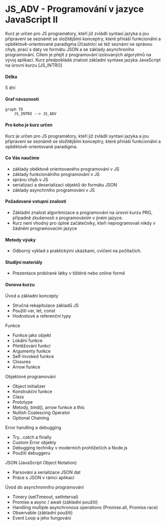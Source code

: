 # JS_ADV - Programování v jazyce JavaScript II

Kurz je určen pro JS programátory, kteří již zvládli syntaxi jazyka a jou připraveni se seznámit se složitějšími konceptry, které přináší funkcionální a opběktově-orientované paradigma.Účastníci se též seznámí se správou chyb, prací s daty ve formátu JSON a se základy asynchroního programování. Cílem je přejít z programování izolovaných algorytmů na vývoj aplikací.
Kurz předpokládá znalost základní syntaxe jazyka JavaScript na úrovni kurzu [JS_INTRO]

#### Délka

5 dní

#### Graf návazností

```mermaid
graph TD
    JS_INTRO --> JS_ADV
```

#### Pro koho je kurz určen

Kurz je určen pro JS programátory, kteří již zvládli syntaxi jazyka a jou připraveni se seznámit se složitějšími konceptry, které přináší funkcionální a opběktově-orientované paradigma.

#### Co Vás naučíme

- základy oběktově orientovaného programování v JS
- základy funkcionálního programování v JS
- správu chyb v JS
- serializaci a deserializaci objektů do formátu JSON
- základy asynchrního programování v JS

#### Požadované vstupní znalosti

- Základní znalost algoritmizace a programování na úrovni kurzu PRG, případně zkušenosti s programováním v jiném jazyce.
- Kurz není vhodný pro úplné začátečníky, kteří neprogramovali nikdy v žádném programovacím jazyce

#### Metody výuky

- Odborný výklad s praktickými ukázkami, cvičení na počítačích.

#### Studijní materiály

- Prezentace probírané látky v tištěné nebo online formě

#### Osnova kurzu

Úvod a základní koncepty

- Stručná rekapitulace základů JS
- Použití var, let, const
- Hodnotové a referenční typy

Funkce

- Funkce jako objekt
- Lokální funkce
- Přetěžování funkcí
- Argumenty funkce
- Self-Invoked funkce
- Closures
- Arrow funkce

Objektové programování

- Object initializer
- Konstrukční funkce
- Class
- Prototype
- Metody, bind(), arrow funkce a this
- Nullish Coalescing Operator
- Optional Chaining

Error handling a debugging

- Try...catch a finally
- Custom Error objekty
- Debugging techniky v moderních prohlížečích a Node.js
- Použití debuggeru

JSON (JavaScript Object Notation)

- Parsování a serializace JSON dat
- Práce s JSON v rámci aplikací

Úvod do asynchronního programování

- Timery (setTimeout, setInterval)
- Promise a async / await (základní použití)
- Handling multiple asynchronous operations (Promise.all, Promise.race)
- Observable (základní použití)
- Event Loop a jeho fungování